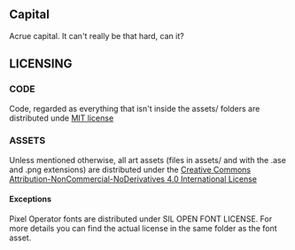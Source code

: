 ## Capital

Acrue capital. It can't really be that hard, can it?

## LICENSING

### CODE
Code, regarded as everything that isn't inside the assets/ folders are distributed unde [MIT license](LICENSE)

### ASSETS

Unless mentioned otherwise, all art assets (files in assets/ and with the .ase and .png extensions) are distributed under the [Creative Commons Attribution-NonCommercial-NoDerivatives 4.0 International License](http://creativecommons.org/licenses/by-nc-nd/4.0/)

#### Exceptions

Pixel Operator fonts are distributed under SIL OPEN FONT LICENSE. For more details you can find the actual license in the same folder as the font asset.
